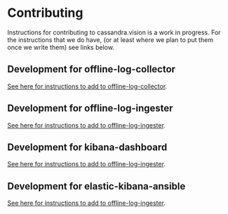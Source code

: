 # Contributing
Instructions for contributing to cassandra.vision is a work in progress. For the instructions that we do have, (or at least where we plan to put them once we write them) see links below.

## Development for offline-log-collector
[See here for instructions to add to offline-log-collector](../cassandra-analyzer/offline-log-collector/README.md#development).

## Development for offline-log-ingester
[See here for instructions to add to offline-log-ingester](../cassandra-analyzer/offline-log-ingester/README.md#development).

## Development for kibana-dashboard
[See here for instructions to add to offline-log-ingester](../cassandra-analyzer/kibana-dashboard/README.md#development).

## Development for elastic-kibana-ansible
[See here for instructions to add to offline-log-ingester](../elastic-kibana-ansible/README.md#development).
